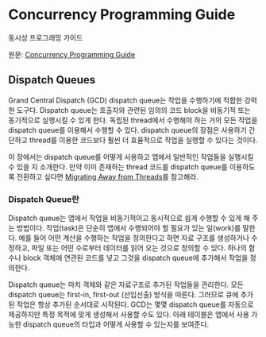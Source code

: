 # Concurrency Programming Guide

동시성 프로그래밍 가이드

원문: [Concurrency Programming Guide](https://developer.apple.com/library/archive/documentation/General/Conceptual/ConcurrencyProgrammingGuide/Introduction/Introduction.html)



## Dispatch Queues

Grand Central Dispatch (GCD) dispatch queue는 작업을 수행하기에 적합한 강력한 도구다. Dispatch queue는 호출자와 관련된 임의의 코드 block을 비동기적 또는 동기적으로 실행시킬 수 있게 한다. 독립된 thread에서 수행해야 하는 거의 모든 작업을 dispatch queue를 이용해서 수행할 수 있다. dispatch queue의 장점은 사용하기 간단하고 thread를 이용한 코드보다 훨씬 더 효율적으로 작업을 실행할 수 있다는 것이다.

이 장에서는 dispatch queue를 어떻게 사용하고 앱에서 일반적인 작업들을 실행시킬 수 있을 지 소개한다. 만약 이미 존재하는 thread 코드를 dispatch queue를 이용하도록 전환하고 싶다면 [Migrating Away from Threads](https://developer.apple.com/library/archive/documentation/General/Conceptual/ConcurrencyProgrammingGuide/ThreadMigration/ThreadMigration.html#//apple_ref/doc/uid/TP40008091-CH105-SW1)를 참고해라.



### Dispatch Queue란

Dispatch queue는 앱에서 작업을 비동기적이고 동시적으로 쉽게 수행할 수 있게 해 주는 방법이다. 작업(task)은 단순히 앱에서 수행되어야 할 필요가 있는 일(work)를 말한다. 예를 들어 어떤 계산을 수행하는 작업을 정의한다고 하면 자료 구조를 생성하거나 수정하고, 파일 또는 어떤 수로부터 데이터를 읽어 오는 것으로 정의할 수 있다. 하나의 함수나 block 객체에 연관된 코드를 넣고 그것을 dispatch queue에 추가해서 작업을 정의한다.

Dispatch queue는 마치 객체와 같은 자료구조로 추가된 작업들을 관리한다. 모든 dispatch queue는 first-in, first-out (선입선출) 방식을 따른다. 그러므로 큐에 추가된 작업은 항상 추가된 순서대로 시작된다. GCD는 몇몇 dispatch queue를 자동으로 제공하지만 특정 목적에 맞게 생성해서 사용할 수도 있다. 아래 테이블은 앱에서 사용 가능한 dispatch queue의 타입과 어떻게 사용할 수 있는지를 보여준다.

